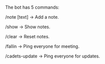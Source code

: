 The bot has 5 commands:

/note [text] → Add a note.

/show → Show notes.

/clear → Reset notes.

/fallin → Ping everyone for meeting.

/cadets-update → Ping everyone for updates.
